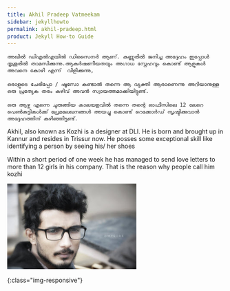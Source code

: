 ```yaml
---
title: Akhil Pradeep Vatmeekam
sidebar: jekyllhowto
permalink: akhil-pradeep.html
product: Jekyll How-to Guide
---
```


~~~~~~~~~~~~~~~~~~~~~~~~~~~~~~~~~~~~~~~~~~~~~~~~~~~~~~~~~~~~~~~~~~~~~~~~~~~~~~~~
അഖിൽ ഡിഎൽഎയിൽ ഡിസൈനർ ആണ്. കണ്ണൂരിൽ ജനിച്ച അദ്ദേഹം ഇപ്പോൾ തൃശൂരിൽ താമസിക്കുന്നു.ആകർഷണീയതയും അഗാധ സ്നേഹവും കൊണ്ട് ആളുകൾ അവനെ കോഴി എന്ന്  വിളിക്കുന്നു, 

ഒരാളുടെ ചേരിപ്പോ / ഷൂസോ കണ്ടാൽ തന്നെ ആ വ്യക്തി ആരാണെന്നു അറിയാനുള്ള ഒരു പ്രത്യേക തരം കഴിവ് അവൻ സ്വായത്തമാക്കിയിട്ടുണ്ട്.

ഒരു ആഴ്ച എന്നെ ചുരുങ്ങിയ കാലയളവിൽ തന്നെ തന്റെ ഓഫീസിലെ 12 ലേറെ പെൺകുട്ടികൾക്ക് പ്രേമലേഖനങ്ങൾ അയച്ചു കൊണ്ട് റെക്കോർഡ് സൃഷ്ടിക്കുവാൻ  അദ്ദേഹത്തിന് കഴിഞ്ഞിട്ടുണ്ട്.
~~~~~~~~~~~~~~~~~~~~~~~~~~~~~~~~~~~~~~~~~~~~~~~~~~~~~~~~~~~~~~~~~~~~~~~~~~~~~~~~

Akhil, also known as Kozhi is a designer at DLI. He is born and brought up in Kannur and resides in Trissur now. He posses some exceptional skill like identifying a person by seeing his/ her shoes 
  
Within a short period of one week he has managed to send love letters to more than 12 girls in his company. That is the reason why people call him kozhi

![image-title-here](/images/akhil.jpeg)

{:class="img-responsive"}

